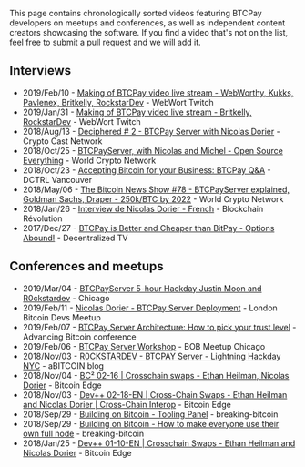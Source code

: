 This page contains chronologically sorted videos featuring BTCPay developers on meetups and conferences, as well as independent content creators showcasing the software. If you find a video that's not on the list, feel free to submit a pull request and we will add it.

## Interviews
* 2019/Feb/10 - [Making of BTCPay video live stream - WebWorthy, Kukks, Pavlenex, Britkelly, RockstarDev](https://www.twitch.tv/videos/378443076) - WebWort Twitch
* 2019/Jan/31 - [Making of BTCPay video live stream - Britkelly, RockstarDev](https://www.twitch.tv/videos/374780643) - WebWort Twitch
* 2018/Aug/13 - [Deciphered # 2 - BTCPay Server with Nicolas Dorier](https://www.youtube.com/watch?v=RnixGcubT5E) - Crypto Cast Network
* 2018/Oct/25 - [BTCPayServer, with Nicolas and Michel - Open Source Everything](https://www.youtube.com/watch?v=k_FmB9ggtek) - World Crypto Network
* 2018/Oct/23 - [Accepting Bitcoin for your Business: BTCPay Q&A](https://www.youtube.com/watch?v=xhNU_qI-Y7w) - DCTRL Vancouver
* 2018/May/06 - [The Bitcoin News Show #78 - BTCPayServer explained, Goldman Sachs, Draper - 250k/BTC by 2022](https://www.youtube.com/watch?v=VMcNWyUen2Y) - World Crypto Network
* 2018/Jan/26 - [Interview de Nicolas Dorier - French](https://www.youtube.com/watch?v=qTZFxGpLVlo) - Blockchain Révolution
* 2017/Dec/27 - [BTCPay is Better and Cheaper than BitPay - Options Abound!](https://www.youtube.com/watch?v=0abH-Vdza4c) - Decentralized TV

## Conferences and meetups
* 2019/Mar/04 - [BTCPayServer 5-hour Hackday Justin Moon and R0ckstardev](https://www.youtube.com/watch?v=yiZa57CiKd0) - Chicago
* 2019/Feb/11 - [Nicolas Dorier - BTCPay Server Deployment](https://www.youtube.com/watch?v=aKG2f3SPVMg) - London Bitcoin Devs Meetup
* 2019/Feb/07 - [BTCPay Server Architecture: How to pick your trust level](https://vimeo.com/album/5765075/video/316630434) - Advancing Bitcoin conference
* 2019/Feb/06 - [BTCPay Server Workshop](https://www.youtube.com/watch?v=Z6lQs9AslhE) - BOB Meetup Chicago
* 2018/Nov/03 - [R0CKSTARDEV - BTCPAY Server - Lightning Hackday NYC](https://www.youtube.com/watch?v=jwJV5gsmtFM) - aBITCOIN blog
* 2018/Nov/04 - [BC² 02-16 | Crosschain swaps - Ethan Heilman, Nicolas Dorier](https://www.youtube.com/watch?v=lHS_i0TYLeY) - Bitcoin Edge
* 2018/Nov/03 - [Dev++ 02-18-EN | Cross-Chain Swaps - Ethan Heilman and Nicolas Dorier | Cross-Chain Interop](https://www.youtube.com/watch?v=NedW6AhImKg) - Bitcoin Edge
* 2018/Sep/29 - [Building on Bitcoin - Tooling Panel](https://www.youtube.com/watch?v=fjtmyaH6MG8) - breaking-bitcoin
* 2018/Sep/29 - [Building on Bitcoin - How to make everyone use their own full node](https://www.youtube.com/watch?v=0UiMhpz9eLA) - breaking-bitcoin
* 2018/Jan/25 - [Dev++ 01-10-EN | Crosschain Swaps - Ethan Heilman and Nicolas Dorier](https://www.youtube.com/watch?v=3c6bIbsVayg) - Bitcoin Edge
